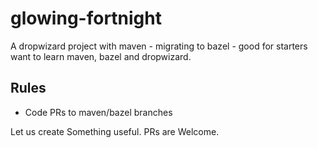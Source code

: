 # glowing-fortnight
A dropwizard project with maven - migrating to bazel - good for starters want to learn maven, bazel and dropwizard. 

## Rules

* Code PRs to maven/bazel branches

Let us create Something useful. PRs are Welcome. 
